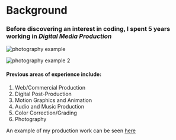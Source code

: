 # Background

### Before discovering an interest in coding, I spent 5 years working in _Digital Media Production_

![photography example](https://500px.com/photo/307273697/approaching-storm-by-alex-molinari)

![photography example 2](https://github.com/amolinari94/Midterm-Project/issues/1#issue-1031855642)




#### Previous areas of experience include:
1. Web/Commercial Production
2. Digital Post-Production
3. Motion Graphics and Animation
4. Audio and Music Production 
5. Color Correction/Grading
6. Photography


  An example of my production work can be seen [here](https://vimeo.com/557286861)
